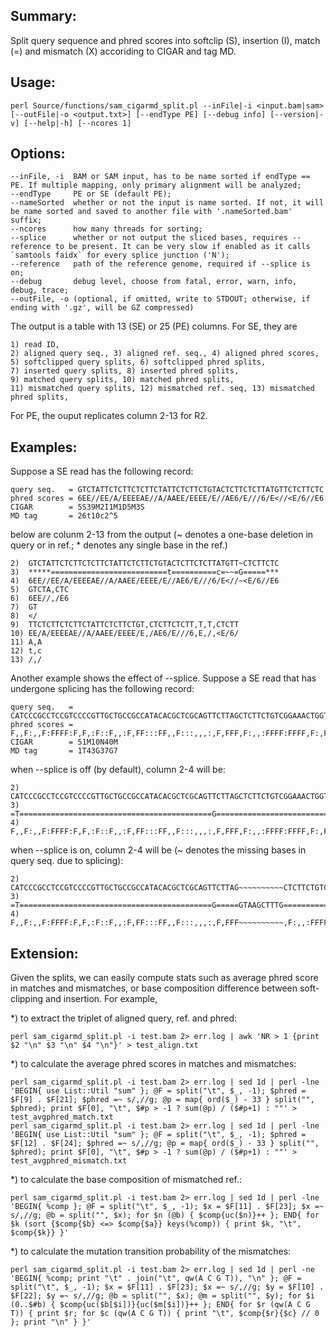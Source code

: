## Summary:
Split query sequence and phred scores into softclip (S), insertion (I), match (=) and mismatch (X) accoriding to CIGAR and tag MD.

## Usage:

    perl Source/functions/sam_cigarmd_split.pl --inFile|-i <input.bam|sam> [--outFile|-o <output.txt>] [--endType PE] [--debug info] [--version|-v] [--help|-h] [--ncores 1]

## Options:

    --inFile, -i  BAM or SAM input, has to be name sorted if endType == PE. If multiple mapping, only primary alignment will be analyzed;
    --endType     PE or SE (default PE);
    --nameSorted  whether or not the input is name sorted. If not, it will be name sorted and saved to another file with '.nameSorted.bam' suffix;
    --ncores      how many threads for sorting;
    --splice      whether or not output the sliced bases, requires --reference to be present. It can be very slow if enabled as it calls `samtools faidx` for every splice junction ('N'); 
    --reference   path of the reference genome, required if --splice is on;
    --debug       debug level, choose from fatal, error, warn, info, debug, trace;
    --outFile, -o (optional, if omitted, write to STDOUT; otherwise, if ending with '.gz', will be GZ compressed)

The output is a table with 13 (SE) or 25 (PE) columns. For SE, they are

    1) read ID,
    2) aligned query seq., 3) aligned ref. seq., 4) aligned phred scores,
    5) softclipped query splits, 6) softclipped phred splits,
    7) inserted query splits, 8) inserted phred splits,
    9) matched query splits, 10) matched phred splits,
    11) mismatched query splits, 12) mismatched ref. seq, 13) mismatched phred splits, 
    
For PE, the ouput replicates column 2-13 for R2. 
         

## Examples:
Suppose a SE read has the following record:

    query seq.   = GTCTATTCTCTTCTCTTCTATTCTCTTCTGTACTCTTCTCTTATGTTCTCTTCTC
    phred scores = 6EE//EE/A/EEEEAE//A/AAEE/EEEE/E//AE6/E///6/E<//<E/6//E6
    CIGAR        = 5S39M2I1M1D5M3S
    MD tag       = 26t10c2^5

below are colunm 2-13 from the output (~ denotes a one-base deletion in query or in ref.; * denotes any single base in the ref.)

    2)  GTCTATTCTCTTCTCTTCTATTCTCTTCTGTACTCTTCTCTTATGTT~CTCTTCTC 
    3)  *****==========================t==========c=~~=G=====***
    4)  6EE//EE/A/EEEEAE//A/AAEE/EEEE/E//AE6/E///6/E<//~<E/6//E6
    5)  GTCTA,CTC
    6)  6EE//,/E6
    7)  GT
    8)  </
    9)  TTCTCTTCTCTTCTATTCTCTTCTGT,CTCTTCTCTT,T,T,CTCTT
    10) EE/A/EEEEAE//A/AAEE/EEEE/E,/AE6/E///6,E,/,<E/6/
    11) A,A
    12) t,c
    13) /,/
    
Another example shows the effect of --splice. Suppose a SE read that has undergone splicing has the following record:

    query seq.   = CATCCCGCCTCCGTCCCCGTTGCTGCCGCCATACACGCTCGCAGTTCTTAGCTCTTCTGTCGGAAACTGGTGTCTTTCCCCTTTCTGTTCT
    phred scores = F,,F:,,F:FFFF:F,F,:F::F,,:F,FF:::FF,,F:::,,,:,F,FFF,F:,,:FFFF:FFFF,F:,FF,:F,:F:,,:,,FFFFF,F
    CIGAR        = 51M10N40M
    MD tag       = 1T43G37G7

when --splice is off (by default), column 2-4 will be:

    2) CATCCCGCCTCCGTCCCCGTTGCTGCCGCCATACACGCTCGCAGTTCTTAGCTCTTCTGTCGGAAACTGGTGTCTTTCCCCTTTCTGTTCT
    3) =T===========================================G=====================================G=======
    4) F,,F:,,F:FFFF:F,F,:F::F,,:F,FF:::FF,,F:::,,,:,F,FFF,F:,,:FFFF:FFFF,F:,FF,:F,:F:,,:,,FFFFF,F
    
when --splice is on, column 2-4 will be (~ denotes the missing bases in query seq. due to splicing):

    2) CATCCCGCCTCCGTCCCCGTTGCTGCCGCCATACACGCTCGCAGTTCTTAG~~~~~~~~~~CTCTTCTGTCGGAAACTGGTGTCTTTCCCCTTTCTGTTCT
    3) =T===========================================G=====GTAAGCTTTG================================G=======
    4) F,,F:,,F:FFFF:F,F,:F::F,,:F,FF:::FF,,F:::,,,:,F,FFF~~~~~~~~~~,F:,,:FFFF:FFFF,F:,FF,:F,:F:,,:,,FFFFF,F

## Extension: 
Given the splits, we can easily compute stats such as average phred score in matches and mismatches, or base composition difference between soft-clipping and insertion. For example, 

\*) to extract the triplet of aligned query, ref. and phred:

    perl sam_cigarmd_split.pl -i test.bam 2> err.log | awk 'NR > 1 {print $2 "\n" $3 "\n" $4 "\n"}' > test_align.txt

\*) to calculate the average phred scores in matches and mismatches:

    perl sam_cigarmd_split.pl -i test.bam 2> err.log | sed 1d | perl -lne 'BEGIN{ use List::Util "sum" }; @F = split("\t", $_, -1); $phred = $F[9] . $F[21]; $phred =~ s/,//g; @p = map{ ord($_) - 33 } split("", $phred); print $F[0], "\t", $#p > -1 ? sum(@p) / ($#p+1) : ""' > test_avgphred_match.txt
    perl sam_cigarmd_split.pl -i test.bam 2> err.log | sed 1d | perl -lne 'BEGIN{ use List::Util "sum" }; @F = split("\t", $_, -1); $phred = $F[12] . $F[24]; $phred =~ s/,//g; @p = map{ ord($_) - 33 } split("", $phred); print $F[0], "\t", $#p > -1 ? sum(@p) / ($#p+1) : ""' > test_avgphred_mismatch.txt

\*) to calculate the base composition of mismatched ref.:

    perl sam_cigarmd_split.pl -i test.bam 2> err.log | sed 1d | perl -lne 'BEGIN{ %comp }; @F = split("\t", $_, -1); $x = $F[11] . $F[23]; $x =~ s/,//g; @b = split("", $x); for $n (@b) { $comp{uc($n)}++ }; END{ for $k (sort {$comp{$b} <=> $comp{$a}} keys(%comp)) { print $k, "\t", $comp{$k}} }'

\*) to calculate the mutation transition probability of the mismatches:

    perl sam_cigarmd_split.pl -i test.bam 2> err.log | sed 1d | perl -ne 'BEGIN{ %comp; print "\t" . join("\t", qw(A C G T)), "\n" }; @F = split("\t", $_, -1); $x = $F[11] . $F[23]; $x =~ s/,//g; $y = $F[10] . $F[22]; $y =~ s/,//g; @b = split("", $x); @m = split("", $y); for $i (0..$#b) { $comp{uc($b[$i])}{uc($m[$i])}++ }; END{ for $r (qw(A C G T)) { print $r; for $c (qw(A C G T)) { print "\t", $comp{$r}{$c} // 0 }; print "\n" } }'
